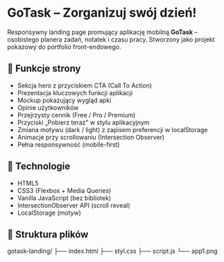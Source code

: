 # GoTask – Zorganizuj swój dzień!

Responsywny landing page promujący aplikację mobilną **GoTask** – osobistego planera zadań, notatek i czasu pracy. Stworzony jako projekt pokazowy do portfolio front-endowego.

## 🧠 Funkcje strony

- Sekcja hero z przyciskiem CTA (Call To Action)
- Prezentacja kluczowych funkcji aplikacji
- Mockup pokazujący wygląd apki
- Opinie użytkowników
- Przejrzysty cennik (Free / Pro / Premium)
- Przyciski „Pobierz teraz” w stylu aplikacyjnym
- Zmiana motywu (dark / light) z zapisem preferencji w localStorage
- Animacje przy scrollowaniu (Intersection Observer)
- Pełna responsywność (mobile-first)

## 🔧 Technologie

- HTML5
- CSS3 (Flexbox + Media Queries)
- Vanilla JavaScript (bez bibliotek)
- IntersectionObserver API (scroll reveal)
- LocalStorage (motyw)

## 📁 Struktura plików

gotask-landing/
├── index.html
├── styl.css
├── script.js
└── app1.png
